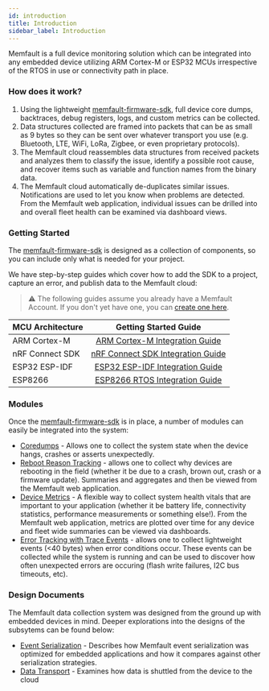 ```yaml
---
id: introduction
title: Introduction
sidebar_label: Introduction
---
```


Memfault is a full device monitoring solution which can be integrated into any
embedded device utilizing ARM Cortex-M or ESP32 MCUs irrespective of the RTOS in
use or connectivity path in place.

### How does it work?

1. Using the lightweight
   [memfault-firmware-sdk](https://github.com/memfault/memfault-firmware-sdk),
   full device core dumps, backtraces, debug registers, logs, and custom metrics
   can be collected.
2. Data structures collected are framed into packets that can be as small as 9
   bytes so they can be sent over whatever transport you use (e.g. Bluetooth,
   LTE, WiFi, LoRa, Zigbee, or even proprietary protocols).
3. The Memfault cloud reassembles data structures from received packets and
   analyzes them to classify the issue, identify a possible root cause, and
   recover items such as variable and function names from the binary data.
4. The Memfault cloud automatically de-duplicates similar issues. Notifications
   are used to let you know when problems are detected. From the Memfault web
   application, individual issues can be drilled into and overall fleet health
   can be examined via dashboard views.

### Getting Started

The [memfault-firmware-sdk](https://github.com/memfault/memfault-firmware-sdk)
is designed as a collection of components, so you can include only what is
needed for your project.

We have step-by-step guides which cover how to add the SDK to a project, capture
an error, and publish data to the Memfault cloud:

> :warning: The following guides assume you already have a Memfault Account. If
> you don't yet have one, you can
> [create one here](https://memfault.typeform.com/to/zHsZBg?plan=starter).

<center>

| MCU Architecture |                  Getting Started Guide                   |
| ---------------- | :------------------------------------------------------: |
| ARM Cortex-M    |      [ARM Cortex-M Integration Guide](/docs/embedded/arm-cortex-m-guide)       |
| nRF Connect SDK  | [nRF Connect SDK Integration Guide](/docs/embedded/nrf-connect-sdk-guide) |
| ESP32 ESP-IDF           | [ESP32 ESP-IDF Integration Guide](/docs/embedded/esp32-guide)  |
| ESP8266            | [ESP8266 RTOS Integration Guide](/docs/embedded/esp8266-rtos-sdk-guide)  |

</center>

### Modules

Once the
[memfault-firmware-sdk](https://github.com/memfault/memfault-firmware-sdk) is in
place, a number of modules can easily be integrated into the system:

- [Coredumps](/docs/embedded/coredumps) - Allows one to collect the system state
  when the device hangs, crashes or asserts unexpectedly.
- [Reboot Reason Tracking](/docs/embedded/reboot-reason-tracking) - allows one
  to collect why devices are rebooting in the field (whether it be due to a
  crash, brown out, crash or a firmware update). Summaries and aggregates and
  then be viewed from the Memfault web application.
- [Device Metrics](/docs/embedded/metrics-api) - A flexible way to collect
  system health vitals that are important to your application (whether it be
  battery life, connectivity statistics, performance measurements or something
  else!). From the Memfault web application, metrics are plotted over time for
  any device and fleet wide summaries can be viewed via dashboards.
- [Error Tracking with Trace Events](/docs/embedded/trace-events) - allows one
  to collect lightweight events (<40 bytes) when error conditions occur. These
  events can be collected while the system is running and can be used to
  discover how often unexpected errors are occuring (flash write failures, I2C
  bus timeouts, etc).

### Design Documents

The Memfault data collection system was designed from the ground up with
embedded devices in mind. Deeper explorations into the designs of the subsytems
can be found below:

- [Event Serialization](/docs/embedded/event-serialization-overview) - Describes
  how Memfault event serialization was optimized for embedded applications and
  how it compares against other serialization strategies.
- [Data Transport](/docs/embedded/data-from-firmware-to-the-cloud) - Examines
  how data is shuttled from the device to the cloud
